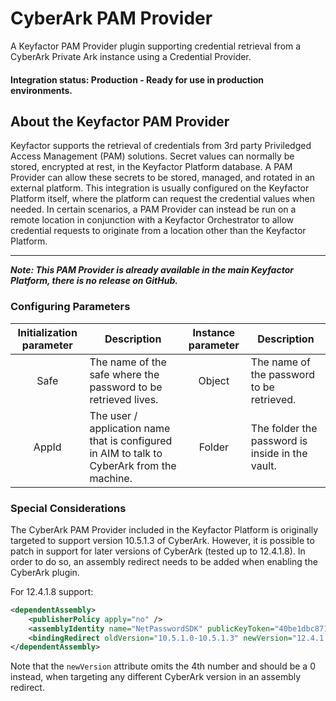 # CyberArk PAM Provider

A Keyfactor PAM Provider plugin supporting credential retrieval from a CyberArk Private Ark instance using a Credential Provider.

#### Integration status: Production - Ready for use in production environments.

## About the Keyfactor PAM Provider

Keyfactor supports the retrieval of credentials from 3rd party Priviledged Access Management (PAM) solutions. Secret values can normally be stored, encrypted at rest, in the Keyfactor Platform database. A PAM Provider can allow these secrets to be stored, managed, and rotated in an external platform. This integration is usually configured on the Keyfactor Platform itself, where the platform can request the credential values when needed. In certain scenarios, a PAM Provider can instead be run on a remote location in conjunction with a Keyfactor Orchestrator to allow credential requests to originate from a location other than the Keyfactor Platform.

---

___Note: This PAM Provider is already available in the main Keyfactor Platform, there is no release on GitHub.___

### Configuring Parameters

| Initialization parameter | Description | Instance parameter | Description |
| :---: | --- | :---: | --- |
| Safe | The name of the safe where the password to be retrieved lives. | Object | The name of the password to be retrieved. |
| AppId | The user / application name that is configured in AIM to talk to CyberArk from the machine. | Folder | The folder the password is inside in the vault. |

### Special Considerations
The CyberArk PAM Provider included in the Keyfactor Platform is originally targeted to support version 10.5.1.3 of CyberArk. However, it is possible to patch in support for later versions of CyberArk (tested up to 12.4.1.8). In order to do so, an assembly redirect needs to be added when enabling the CyberArk plugin.

For 12.4.1.8 support:
```xml
<dependentAssembly>
    <publisherPolicy apply="no" />
    <assemblyIdentity name="NetPasswordSDK" publicKeyToken="40be1dbc8718670f" />
    <bindingRedirect oldVersion="10.5.1.0-10.5.1.3" newVersion="12.4.1.0" />
</dependentAssembly>
```

Note that the `newVersion` attribute omits the 4th number and should be a 0 instead, when targeting any different CyberArk version in an assembly redirect.
